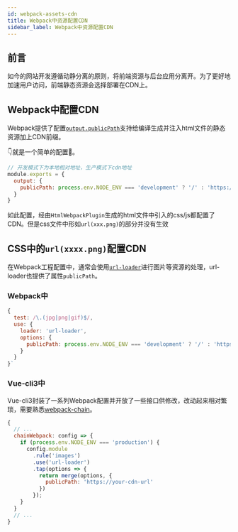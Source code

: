 ```yaml
---
id: webpack-assets-cdn
title: Webpack中资源配置CDN
sidebar_label: Webpack中资源配置CDN
---
```


## 前言

如今的网站开发遵循动静分离的原则，将前端资源与后台应用分离开。为了更好地加速用户访问，前端静态资源会选择部署在CDN上。

## Webpack中配置CDN

Webpack提供了配置[`output.publicPath`](https://webpack.js.org/configuration/output/#outputpublicpath)支持给编译生成并注入html文件的静态资源加上CDN前缀。

👇就是一个简单的配置🌰。

```js
// 开发模式下为本地相对地址，生产模式下cdn地址
module.exports = {
  output: {
    publicPath: process.env.NODE_ENV === 'development' ? '/' : 'https://your-cdn-url',
  }
}
```

如此配置，经由`HtmlWebpackPlugin`生成的html文件中引入的css/js都配置了CDN。但是css文件中形如`url(xxx.png)`的部分并没有生效

## CSS中的`url(xxxx.png)`配置CDN

在Webpack工程配置中，通常会使用[`url-loader`](https://github.com/webpack-contrib/url-loader)进行图片等资源的处理，url-loader也提供了属性`publicPath`。

### Webpack中

```js
{
  test: /\.(jpg|png|gif)$/,
  use: {
    loader: 'url-loader',
    options: {
      publicPath: process.env.NODE_ENV === 'development' ? '/' : 'https://your-cdn-url',
    }
  }
}`
```

### Vue-cli3中

Vue-cli3封装了一系列Webpack配置并开放了一些接口供修改，改动起来相对繁琐，需要熟悉[webpack-chain](https://github.com/neutrinojs/webpack-chain)。

```js
{
  // ...
  chainWebpack: config => {
    if (process.env.NODE_ENV === 'production') {
      config.module
        .rule('images')
        .use('url-loader')
        .tap(options => {
          return merge(options, {
            publicPath: 'https://your-cdn-url'
          })
        });
    }
  }
  // ...
}
```
